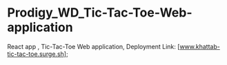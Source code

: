 # Prodigy_WD_Tic-Tac-Toe-Web-application
React app , Tic-Tac-Toe Web application,
Deployment Link: [www.khattab-tic-tac-toe.surge.sh];
